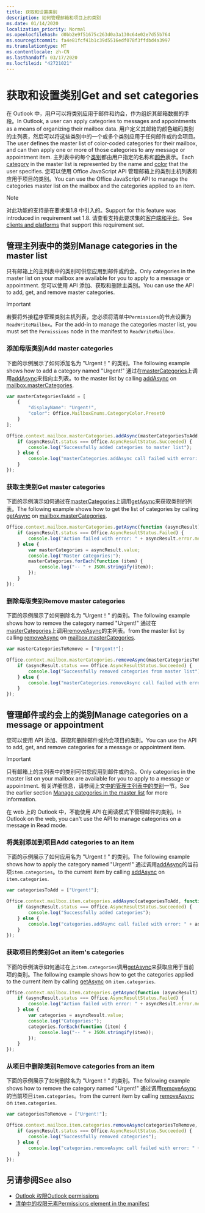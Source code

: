 ```yaml
---
title: 获取和设置类别
description: 如何管理邮箱和项目上的类别
ms.date: 01/14/2020
localization_priority: Normal
ms.openlocfilehash: d0bb2e9f51675c263d0a3a130c64e02e7d55b764
ms.sourcegitcommit: fa4e81fcf41b1c39d5516edf078f3ffdbd4a3997
ms.translationtype: MT
ms.contentlocale: zh-CN
ms.lasthandoff: 03/17/2020
ms.locfileid: "42721021"
---
```

# <a name="get-and-set-categories"></a><span data-ttu-id="3b1b0-103">获取和设置类别</span><span class="sxs-lookup"><span data-stu-id="3b1b0-103">Get and set categories</span></span>

<span data-ttu-id="3b1b0-104">在 Outlook 中，用户可以将类别应用于邮件和约会，作为组织其邮箱数据的手段。</span><span class="sxs-lookup"><span data-stu-id="3b1b0-104">In Outlook, a user can apply categories to messages and appointments as a means of organizing their mailbox data.</span></span> <span data-ttu-id="3b1b0-105">用户定义其邮箱的颜色编码类别的主列表，然后可以将这些类别中的一个或多个类别应用于任何邮件或约会项目。</span><span class="sxs-lookup"><span data-stu-id="3b1b0-105">The user defines the master list of color-coded categories for their mailbox, and can then apply one or more of those categories to any message or appointment item.</span></span> <span data-ttu-id="3b1b0-106">主列表中的每个[类别](/javascript/api/outlook/office.categorydetails)都由用户指定的名称和[颜色](/javascript/api/outlook/office.mailboxenums.categorycolor)表示。</span><span class="sxs-lookup"><span data-stu-id="3b1b0-106">Each [category](/javascript/api/outlook/office.categorydetails) in the master list is represented by the name and [color](/javascript/api/outlook/office.mailboxenums.categorycolor) that the user specifies.</span></span> <span data-ttu-id="3b1b0-107">您可以使用 Office JavaScript API 管理邮箱上的类别主机列表和应用于项目的类别。</span><span class="sxs-lookup"><span data-stu-id="3b1b0-107">You can use the Office JavaScript API to manage the categories master list on the mailbox and the categories applied to an item.</span></span>

> [!NOTE]
> <span data-ttu-id="3b1b0-108">对此功能的支持是在要求集1.8 中引入的。</span><span class="sxs-lookup"><span data-stu-id="3b1b0-108">Support for this feature was introduced in requirement set 1.8.</span></span> <span data-ttu-id="3b1b0-109">请查看支持此要求集的[客户端和平台](../reference/requirement-sets/outlook-api-requirement-sets.md#requirement-sets-supported-by-exchange-servers-and-outlook-clients)。</span><span class="sxs-lookup"><span data-stu-id="3b1b0-109">See [clients and platforms](../reference/requirement-sets/outlook-api-requirement-sets.md#requirement-sets-supported-by-exchange-servers-and-outlook-clients) that support this requirement set.</span></span>

## <a name="manage-categories-in-the-master-list"></a><span data-ttu-id="3b1b0-110">管理主列表中的类别</span><span class="sxs-lookup"><span data-stu-id="3b1b0-110">Manage categories in the master list</span></span>

<span data-ttu-id="3b1b0-111">只有邮箱上的主列表中的类别可供您应用到邮件或约会。</span><span class="sxs-lookup"><span data-stu-id="3b1b0-111">Only categories in the master list on your mailbox are available for you to apply to a message or appointment.</span></span> <span data-ttu-id="3b1b0-112">您可以使用 API 添加、获取和删除主类别。</span><span class="sxs-lookup"><span data-stu-id="3b1b0-112">You can use the API to add, get, and remove master categories.</span></span>

> [!IMPORTANT]
> <span data-ttu-id="3b1b0-113">若要将外接程序管理类别主机列表，您必须将清单中`Permissions`的节点设置为`ReadWriteMailbox`。</span><span class="sxs-lookup"><span data-stu-id="3b1b0-113">For the add-in to manage the categories master list, you must set the `Permissions` node in the manifest to `ReadWriteMailbox`.</span></span>

### <a name="add-master-categories"></a><span data-ttu-id="3b1b0-114">添加母版类别</span><span class="sxs-lookup"><span data-stu-id="3b1b0-114">Add master categories</span></span>

<span data-ttu-id="3b1b0-115">下面的示例展示了如何添加名为 "Urgent！" 的类别。</span><span class="sxs-lookup"><span data-stu-id="3b1b0-115">The following example shows how to add a category named "Urgent!"</span></span> <span data-ttu-id="3b1b0-116">通过在[masterCategories](/javascript/api/outlook/office.mailbox#mastercategories)上调用[addAsync](/javascript/api/outlook/office.mastercategories#addasync-categories--options--callback-)来指向主列表。</span><span class="sxs-lookup"><span data-stu-id="3b1b0-116">to the master list by calling [addAsync](/javascript/api/outlook/office.mastercategories#addasync-categories--options--callback-) on [mailbox.masterCategories](/javascript/api/outlook/office.mailbox#mastercategories).</span></span>

```js
var masterCategoriesToAdd = [
    {
        "displayName": "Urgent!",
        "color": Office.MailboxEnums.CategoryColor.Preset0
    }
];

Office.context.mailbox.masterCategories.addAsync(masterCategoriesToAdd, function (asyncResult) {
    if (asyncResult.status === Office.AsyncResultStatus.Succeeded) {
        console.log("Successfully added categories to master list");
    } else {
        console.log("masterCategories.addAsync call failed with error: " + asyncResult.error.message);
    }
});
```

### <a name="get-master-categories"></a><span data-ttu-id="3b1b0-117">获取主类别</span><span class="sxs-lookup"><span data-stu-id="3b1b0-117">Get master categories</span></span>

<span data-ttu-id="3b1b0-118">下面的示例演示如何通过在[masterCategories](/javascript/api/outlook/office.mailbox#mastercategories)上调用[getAsync](/javascript/api/outlook/office.mastercategories#getasync-options--callback-)来获取类别的列表。</span><span class="sxs-lookup"><span data-stu-id="3b1b0-118">The following example shows how to get the list of categories by calling [getAsync](/javascript/api/outlook/office.mastercategories#getasync-options--callback-) on [mailbox.masterCategories](/javascript/api/outlook/office.mailbox#mastercategories).</span></span>

```js
Office.context.mailbox.masterCategories.getAsync(function (asyncResult) {
    if (asyncResult.status === Office.AsyncResultStatus.Failed) {
        console.log("Action failed with error: " + asyncResult.error.message);
    } else {
        var masterCategories = asyncResult.value;
        console.log("Master categories:");
        masterCategories.forEach(function (item) {
            console.log("-- " + JSON.stringify(item));
        });
    }
});
```

### <a name="remove-master-categories"></a><span data-ttu-id="3b1b0-119">删除母版类别</span><span class="sxs-lookup"><span data-stu-id="3b1b0-119">Remove master categories</span></span>

<span data-ttu-id="3b1b0-120">下面的示例展示了如何删除名为 "Urgent！" 的类别。</span><span class="sxs-lookup"><span data-stu-id="3b1b0-120">The following example shows how to remove the category named "Urgent!"</span></span> <span data-ttu-id="3b1b0-121">通过在[masterCategories](/javascript/api/outlook/office.mailbox#mastercategories)上调用[removeAsync](/javascript/api/outlook/office.mastercategories#removeasync-categories--options--callback-)的主列表。</span><span class="sxs-lookup"><span data-stu-id="3b1b0-121">from the master list by calling [removeAsync](/javascript/api/outlook/office.mastercategories#removeasync-categories--options--callback-) on [mailbox.masterCategories](/javascript/api/outlook/office.mailbox#mastercategories).</span></span>

```js
var masterCategoriesToRemove = ["Urgent!"];

Office.context.mailbox.masterCategories.removeAsync(masterCategoriesToRemove, function (asyncResult) {
    if (asyncResult.status === Office.AsyncResultStatus.Succeeded) {
        console.log("Successfully removed categories from master list");
    } else {
        console.log("masterCategories.removeAsync call failed with error: " + asyncResult.error.message);
    }
});
```

## <a name="manage-categories-on-a-message-or-appointment"></a><span data-ttu-id="3b1b0-122">管理邮件或约会上的类别</span><span class="sxs-lookup"><span data-stu-id="3b1b0-122">Manage categories on a message or appointment</span></span>

<span data-ttu-id="3b1b0-123">您可以使用 API 添加、获取和删除邮件或约会项目的类别。</span><span class="sxs-lookup"><span data-stu-id="3b1b0-123">You can use the API to add, get, and remove categories for a message or appointment item.</span></span>

> [!IMPORTANT]
> <span data-ttu-id="3b1b0-124">只有邮箱上的主列表中的类别可供您应用到邮件或约会。</span><span class="sxs-lookup"><span data-stu-id="3b1b0-124">Only categories in the master list on your mailbox are available for you to apply to a message or appointment.</span></span> <span data-ttu-id="3b1b0-125">有关详细信息，请参阅上文[中的管理主列表中的类别](#manage-categories-in-the-master-list)一节。</span><span class="sxs-lookup"><span data-stu-id="3b1b0-125">See the earlier section [Manage categories in the master list](#manage-categories-in-the-master-list) for more information.</span></span>
>
> <span data-ttu-id="3b1b0-126">在 web 上的 Outlook 中，不能使用 API 在阅读模式下管理邮件的类别。</span><span class="sxs-lookup"><span data-stu-id="3b1b0-126">In Outlook on the web, you can't use the API to manage categories on a message in Read mode.</span></span>

### <a name="add-categories-to-an-item"></a><span data-ttu-id="3b1b0-127">将类别添加到项目</span><span class="sxs-lookup"><span data-stu-id="3b1b0-127">Add categories to an item</span></span>

<span data-ttu-id="3b1b0-128">下面的示例展示了如何应用名为 "Urgent！" 的类别。</span><span class="sxs-lookup"><span data-stu-id="3b1b0-128">The following example shows how to apply the category named "Urgent!"</span></span> <span data-ttu-id="3b1b0-129">通过调用[addAsync](/javascript/api/outlook/office.categories#addasync-categories--options--callback-)的当前项`item.categories`。</span><span class="sxs-lookup"><span data-stu-id="3b1b0-129">to the current item by calling [addAsync](/javascript/api/outlook/office.categories#addasync-categories--options--callback-) on `item.categories`.</span></span>

```js
var categoriesToAdd = ["Urgent!"];

Office.context.mailbox.item.categories.addAsync(categoriesToAdd, function (asyncResult) {
    if (asyncResult.status === Office.AsyncResultStatus.Succeeded) {
        console.log("Successfully added categories");
    } else {
        console.log("categories.addAsync call failed with error: " + asyncResult.error.message);
    }
});
```

### <a name="get-an-items-categories"></a><span data-ttu-id="3b1b0-130">获取项目的类别</span><span class="sxs-lookup"><span data-stu-id="3b1b0-130">Get an item's categories</span></span>

<span data-ttu-id="3b1b0-131">下面的示例演示如何通过在上`item.categories`调用[getAsync](/javascript/api/outlook/office.categories#getasync-options--callback-)来获取应用于当前项的类别。</span><span class="sxs-lookup"><span data-stu-id="3b1b0-131">The following example shows how to get the categories applied to the current item by calling [getAsync](/javascript/api/outlook/office.categories#getasync-options--callback-) on `item.categories`.</span></span>

```js
Office.context.mailbox.item.categories.getAsync(function (asyncResult) {
    if (asyncResult.status === Office.AsyncResultStatus.Failed) {
        console.log("Action failed with error: " + asyncResult.error.message);
    } else {
        var categories = asyncResult.value;
        console.log("Categories:");
        categories.forEach(function (item) {
            console.log("-- " + JSON.stringify(item));
        });
    }
});
```

### <a name="remove-categories-from-an-item"></a><span data-ttu-id="3b1b0-132">从项目中删除类别</span><span class="sxs-lookup"><span data-stu-id="3b1b0-132">Remove categories from an item</span></span>

<span data-ttu-id="3b1b0-133">下面的示例展示了如何删除名为 "Urgent！" 的类别。</span><span class="sxs-lookup"><span data-stu-id="3b1b0-133">The following example shows how to remove the category named "Urgent!"</span></span> <span data-ttu-id="3b1b0-134">通过调用[removeAsync](/javascript/api/outlook/office.categories#removeasync-categories--options--callback-)的当前项目`item.categories`。</span><span class="sxs-lookup"><span data-stu-id="3b1b0-134">from the current item by calling [removeAsync](/javascript/api/outlook/office.categories#removeasync-categories--options--callback-) on `item.categories`.</span></span>

```js
var categoriesToRemove = ["Urgent!"];

Office.context.mailbox.item.categories.removeAsync(categoriesToRemove, function (asyncResult) {
    if (asyncResult.status === Office.AsyncResultStatus.Succeeded) {
        console.log("Successfully removed categories");
    } else {
        console.log("categories.removeAsync call failed with error: " + asyncResult.error.message);
    }
});
```

## <a name="see-also"></a><span data-ttu-id="3b1b0-135">另请参阅</span><span class="sxs-lookup"><span data-stu-id="3b1b0-135">See also</span></span>

- [<span data-ttu-id="3b1b0-136">Outlook 权限</span><span class="sxs-lookup"><span data-stu-id="3b1b0-136">Outlook permissions</span></span>](understanding-outlook-add-in-permissions.md)
- [<span data-ttu-id="3b1b0-137">清单中的权限元素</span><span class="sxs-lookup"><span data-stu-id="3b1b0-137">Permissions element in the manifest</span></span>](../reference/manifest/permissions.md)
